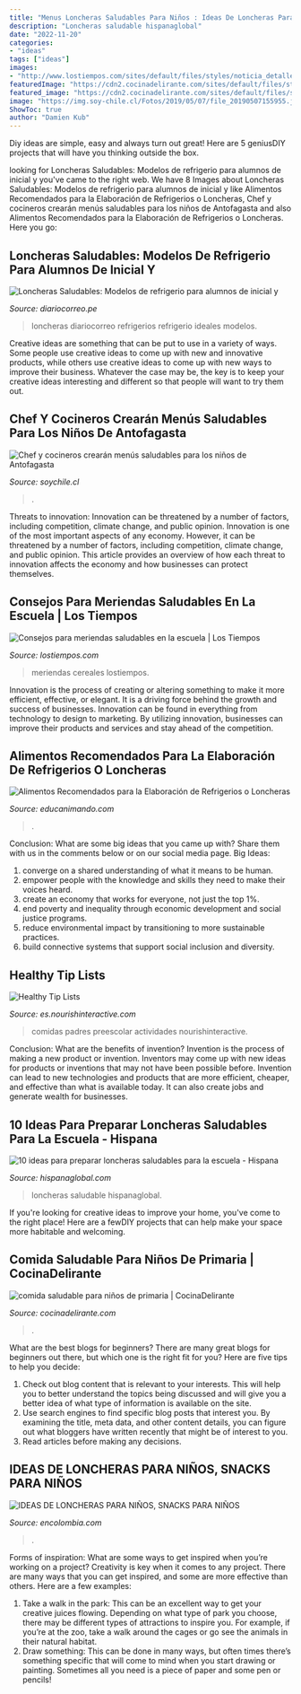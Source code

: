 ```yaml
---
title: "Menus Loncheras Saludables Para Niños : Ideas De Loncheras Para Niños, Snacks Para Niños"
description: "Loncheras saludable hispanaglobal"
date: "2022-11-20"
categories:
- "ideas"
tags: ["ideas"]
images:
- "http://www.lostiempos.com/sites/default/files/styles/noticia_detalle/public/media_imagen/2018/3/10/foto-1-pag-meriendas.jpg?itok=LqtQoqH6"
featuredImage: "https://cdn2.cocinadelirante.com/sites/default/files/styles/gallerie/public/images/2017/01/recetassaludablesninos.jpg"
featured_image: "https://cdn2.cocinadelirante.com/sites/default/files/styles/gallerie/public/images/2017/01/recetassaludablesninos.jpg"
image: "https://img.soy-chile.cl/Fotos/2019/05/07/file_20190507155955.jpg"
ShowToc: true
author: "Damien Kub"
---
```



Diy ideas are simple, easy and always turn out great! Here are 5 geniusDIY projects that will have you thinking outside the box.

	

		
looking for Loncheras Saludables: Modelos de refrigerio para alumnos de inicial y you've came to the right web. We have 8 Images about Loncheras Saludables: Modelos de refrigerio para alumnos de inicial y like Alimentos Recomendados para la Elaboración de Refrigerios o Loncheras, Chef y cocineros crearán menús saludables para los niños de Antofagasta and also Alimentos Recomendados para la Elaboración de Refrigerios o Loncheras. Here you go:
		
    
## Loncheras Saludables: Modelos De Refrigerio Para Alumnos De Inicial Y

<img loading=lazy src="https://cdne.diariocorreo.pe/redactor/uploads/2018/02/27/lop3.jpg" onerror="this.onerror=null;this.src='https://tse4.mm.bing.net/th?id=OIP.v85zFNFMDHEwZOWKaf2J4QHaE8&amp;pid=15.1';" alt="Loncheras Saludables: Modelos de refrigerio para alumnos de inicial y">

_Source: diariocorreo.pe_

>loncheras diariocorreo refrigerios refrigerio ideales modelos. 

	

Creative ideas are something that can be put to use in a variety of ways. Some people use creative ideas to come up with new and innovative products, while others use creative ideas to come up with new ways to improve their business. Whatever the case may be, the key is to keep your creative ideas interesting and different so that people will want to try them out.

    
## Chef Y Cocineros Crearán Menús Saludables Para Los Niños De Antofagasta

<img loading=lazy src="https://img.soy-chile.cl/Fotos/2019/05/07/file_20190507155955.jpg" onerror="this.onerror=null;this.src='https://tse4.mm.bing.net/th?id=OIP.kQ6gwGyVdAzLR2xzNjA-ZwHaFm&amp;pid=15.1';" alt="Chef y cocineros crearán menús saludables para los niños de Antofagasta">

_Source: soychile.cl_

>. 

	

Threats to innovation: Innovation can be threatened by a number of factors, including competition, climate change, and public opinion.
Innovation is one of the most important aspects of any economy. However, it can be threatened by a number of factors, including competition, climate change, and public opinion. This article provides an overview of how each threat to innovation affects the economy and how businesses can protect themselves.

    
## Consejos Para Meriendas Saludables En La Escuela | Los Tiempos

<img loading=lazy src="http://www.lostiempos.com/sites/default/files/styles/noticia_detalle/public/media_imagen/2018/3/10/foto-1-pag-meriendas.jpg?itok=LqtQoqH6" onerror="this.onerror=null;this.src='https://tse1.mm.bing.net/th?id=OIP.-4v9OHajcEFurWTCRuR1FgHaEI&amp;pid=15.1';" alt="Consejos para meriendas saludables en la escuela | Los Tiempos">

_Source: lostiempos.com_

>meriendas cereales lostiempos. 

	

Innovation is the process of creating or altering something to make it more efficient, effective, or elegant. It is a driving force behind the growth and success of businesses. Innovation can be found in everything from technology to design to marketing. By utilizing innovation, businesses can improve their products and services and stay ahead of the competition.

    
## Alimentos Recomendados Para La Elaboración De Refrigerios O Loncheras

<img loading=lazy src="http://educanimando.com/wp-content/uploads/2016/03/lochera-viernes.jpg" onerror="this.onerror=null;this.src='https://tse4.mm.bing.net/th?id=OIP.OTaDXVPtvcEW5Y6r2VC7mQHaFm&amp;pid=15.1';" alt="Alimentos Recomendados para la Elaboración de Refrigerios o Loncheras">

_Source: educanimando.com_

>. 

	

Conclusion: What are some big ideas that you came up with? Share them with us in the comments below or on our social media page.
Big Ideas:
1. converge on a shared understanding of what it means to be human. 
2. empower people with the knowledge and skills they need to make their voices heard. 
3. create an economy that works for everyone, not just the top 1%. 
4. end poverty and inequality through economic development and social justice programs. 
5. reduce environmental impact by transitioning to more sustainable practices. 
6. build connective systems that support social inclusion and diversity. 

    
## Healthy Tip Lists

<img loading=lazy src="http://www.nourishinteractive.com/system/assets/pages/78/es-large.jpg?1393904556" onerror="this.onerror=null;this.src='https://tse1.mm.bing.net/th?id=OIP.jSHX7Mufkbv9SMbtlQk1igHaH8&amp;pid=15.1';" alt="Healthy Tip Lists">

_Source: es.nourishinteractive.com_

>comidas padres preescolar actividades nourishinteractive. 

	

Conclusion: What are the benefits of invention?
Invention is the process of making a new product or invention. Inventors may come up with new ideas for products or inventions that may not have been possible before. Invention can lead to new technologies and products that are more efficient, cheaper, and effective than what is available today. It can also create jobs and generate wealth for businesses.

    
## 10 Ideas Para Preparar Loncheras Saludables Para La Escuela - Hispana

<img loading=lazy src="https://hispanaglobal.com/wp-content/uploads/2016/09/Ideas-y-consejos-para-loncheras-saludables-560x952.png" onerror="this.onerror=null;this.src='https://tse2.mm.bing.net/th?id=OIP.Ieq7MeZQVllxOVK9ndsqDQHaMl&amp;pid=15.1';" alt="10 ideas para preparar loncheras saludables para la escuela - Hispana">

_Source: hispanaglobal.com_

>loncheras saludable hispanaglobal. 

	

If you're looking for creative ideas to improve your home, you've come to the right place! Here are a fewDIY projects that can help make your space more habitable and welcoming.

    
## Comida Saludable Para Niños De Primaria | CocinaDelirante

<img loading=lazy src="https://cdn2.cocinadelirante.com/sites/default/files/styles/gallerie/public/images/2017/01/recetassaludablesninos.jpg" onerror="this.onerror=null;this.src='https://tse3.mm.bing.net/th?id=OIP.LtXdP5m95I8YsQMNPBdrpgHaFj&amp;pid=15.1';" alt="comida saludable para niños de primaria | CocinaDelirante">

_Source: cocinadelirante.com_

>. 

	

What are the best blogs for beginners?
There are many great blogs for beginners out there, but which one is the right fit for you? Here are five tips to help you decide: 
1. Check out blog content that is relevant to your interests. This will help you to better understand the topics being discussed and will give you a better idea of what type of information is available on the site. 
2. Use search engines to find specific blog posts that interest you. By examining the title, meta data, and other content details, you can figure out what bloggers have written recently that might be of interest to you. 
3. Read articles before making any decisions.

    
## IDEAS DE LONCHERAS PARA NIÑOS, SNACKS PARA NIÑOS

<img loading=lazy src="https://encolombia.com/wp-content/uploads/2018/10/Ideas-De-Loncheras-Para-Niños.jpg" onerror="this.onerror=null;this.src='https://tse2.mm.bing.net/th?id=OIP.lpsOrOKYywwrDaOpzThxPQHaEQ&amp;pid=15.1';" alt="IDEAS DE LONCHERAS PARA NIÑOS, SNACKS PARA NIÑOS">

_Source: encolombia.com_

>. 

	

Forms of inspiration: What are some ways to get inspired when you’re working on a project?
Creativity is key when it comes to any project. There are many ways that you can get inspired, and some are more effective than others. Here are a few examples: 
1. Take a walk in the park: This can be an excellent way to get your creative juices flowing. Depending on what type of park you choose, there may be different types of attractions to inspire you. For example, if you’re at the zoo, take a walk around the cages or go see the animals in their natural habitat. 
2. Draw something: This can be done in many ways, but often times there’s something specific that will come to mind when you start drawing or painting. Sometimes all you need is a piece of paper and some pen or pencils!

